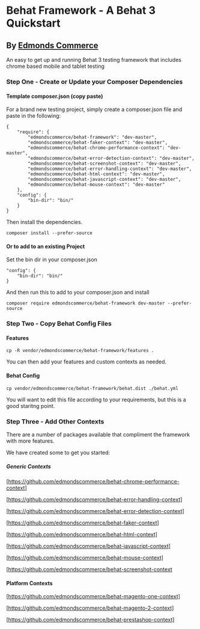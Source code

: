 # Behat Framework - A Behat 3 Quickstart
## By [Edmonds Commerce](https://www.edmondscommerce.co.uk)

An easy to get up and running Behat 3 testing framework that includes chrome based mobile and tablet testing

### Step One - Create or Update your Composer Dependencies

#### Template composer.json (copy paste)
For a brand new testing project, simply create a composer.json file and paste in the following:

    {
        "require": {
            "edmondscommerce/behat-framework": "dev-master",
            "edmondscommerce/behat-faker-context": "dev-master",
            "edmondscommerce/behat-chrome-performance-context": "dev-master",
            "edmondscommerce/behat-error-detection-context": "dev-master",
            "edmondscommerce/behat-screenshot-context": "dev-master",
            "edmondscommerce/behat-error-handling-context": "dev-master",
            "edmondscommerce/behat-html-context": "dev-master",
            "edmondscommerce/behat-javascript-context": "dev-master",
            "edmondscommerce/behat-mouse-context": "dev-master"
        },
        "config": {
            "bin-dir": "bin/"
        }
    }
    
Then install the dependencies.

    composer install --prefer-source

#### Or to add to an existing Project
Set the bin dir in your composer.json
    
    "config": {
        "bin-dir": "bin/"
    }

And then run this to add to your composer.json and install

    composer require edmondscommerce/behat-framework dev-master --prefer-source

### Step Two - Copy Behat Config Files

#### Features
`cp -R vendor/edmondscommerce/behat-framework/features .`

You can then add your features and custom contexts as needed.

#### Behat Config
`cp vendor/edmondscommerce/behat-framework/behat.dist ./behat.yml`

You will want to edit this file according to your requirements, but this is a good staritng point.

### Step Three - Add Other Contexts

There are a number of packages available that compliment the framework with more features.

We have created some to get you started:

##### Generic Contexts
[https://github.com/edmondscommerce/behat-chrome-performance-context]

[https://github.com/edmondscommerce/behat-error-handling-context]

[https://github.com/edmondscommerce/behat-error-detection-context]

[https://github.com/edmondscommerce/behat-faker-context]

[https://github.com/edmondscommerce/behat-html-context]

[https://github.com/edmondscommerce/behat-javascript-context]

[https://github.com/edmondscommerce/behat-mouse-context]

[https://github.com/edmondscommerce/behat-screenshot-context

#### Platform Contexts

[https://github.com/edmondscommerce/behat-magento-one-context]

[https://github.com/edmondscommerce/behat-magento-2-context]

[https://github.com/edmondscommerce/behat-prestashop-context]
